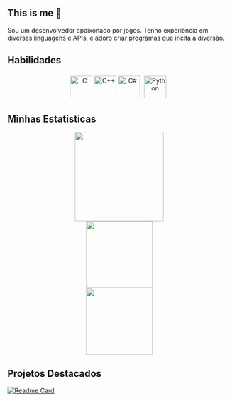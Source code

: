## This is me 👋

Sou um desenvolvedor apaixonado por jogos. Tenho experiência em diversas linguagens e APIs, e adoro criar programas que incita a diversão.

## Habilidades

<div align="center">
  <img src="https://cdn.jsdelivr.net/gh/devicons/devicon/icons/c/c-original.svg" alt="C" width="50" height="50"/>
  <img src="https://cdn.jsdelivr.net/gh/devicons/devicon/icons/cplusplus/cplusplus-original.svg" alt="C++" width="50" height="50"/>
  <img src="https://cdn.jsdelivr.net/gh/devicons/devicon/icons/csharp/csharp-original.svg" alt="C#" width="50" height="50"/>
  <img src="https://cdn.jsdelivr.net/gh/devicons/devicon/icons/python/python-original.svg" alt="Python" width="50" height="50" style="margin: 5px"/>
</div>

## Minhas Estatísticas

<div align="center">
  <a href="https://github.com/jambis-prg/github-readme-stats">
    <img height="200em" src="https://github-readme-stats.vercel.app/api?username=jambis-prg&show_icons=true&theme=tokyonight"/>
  </a>
</div>

<div align="center">
  <a href="https://github.com/jambis-prg/github-readme-stats">
    <img height="150em" src="https://github-readme-stats.vercel.app/api/top-langs/?username=jambis-prg&layout=compact&langs_count=7&theme=tokyonight"/>
  </a>
</div>

<div align="center">
  <a href="https://github.com/jambis-prg/github-readme-stats">
    <img height="150em" src="https://github-readme-stats.vercel.app/api/wakatime?username=Jambis&theme=tokyonight"/>
  </a>
</div>

## Projetos Destacados

[![Readme Card](https://github-readme-stats.vercel.app/api/pin/?username=jambis-prg&repo=DominoGame&theme=tokyonight)](https://github.com/jambis-prg/github-readme-stats)
